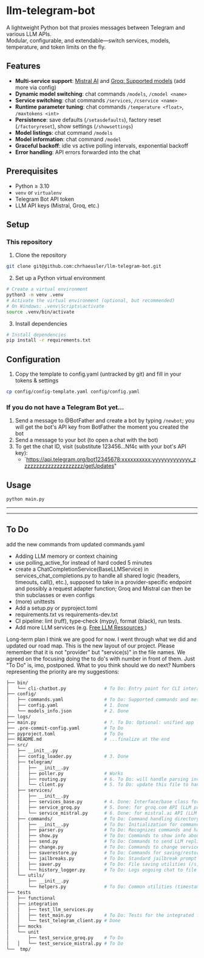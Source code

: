 # llm-telegram-bot

A lightweight Python bot that proxies messages between Telegram and various LLM APIs.  
Modular, configurable, and extendable—switch services, models, temperature, and token limits on the fly.

## Features

- **Multi‑service support**: [Mistral AI](https://docs.mistral.ai/getting-started/models/) and [Groq: Supported models](https://console.groq.com/docs/rate-limits) (add more via config)
- **Dynamic model switching**: chat commands `/models`, `/cmodel <name>`
- **Service switching**: chat commands `/services`, `/cservice <name>`
- **Runtime parameter tuning**: chat commands `/temperature <float>`, `/maxtokens <int>`
- **Persistence**: save defaults (`/setasdefaults`), factory reset (`/factoryreset`), show settings (`/showsettings`)
- **Model listings**: chat command `/models`
- **Model information**: chat command `/model`
- **Graceful backoff**: idle vs active polling intervals, exponential backoff
- **Error handling**: API errors forwarded into the chat

## Prerequisites

- Python ≥ 3.10
- `venv` or `virtualenv`
- Telegram Bot API token
- LLM API keys (Mistral, Groq, etc.)

## Setup

### This repository

1. Clone the repository

```bash
git clone git@github.com:chrhaeusler/llm-telegram-bot.git
```

2. Set up a Python virtual environment

```bash
# Create a virtual environment
python3 -m venv .venv
# Activate the virtual environment (optional, but recommended)
# On Windows: .venv\Scripts\activate
source .venv/bin/activate
```

3. Install dependencies

```bash
# Install dependencies
pip install -r requirements.txt
```

## Configuration

1. Copy the template to config.yaml (untracked by git) and fill in your tokens & settings

```bash
cp config/config-template.yaml config/config.yaml
```

### If you do not have a Telegram Bot yet...

1. Send a message to @BotFather and create a bot by typing `/newbot`; you will get the bot's API key from BotFather the moment you created the bot
2. Send a message to your bot (to open a chat with the bot)
3. To get the chat ID, visit (substitute 123456...Nf4c with your bot's API key):
   - `https://api.telegram.org/bot12345678:xxxxxxxxxx:yyyyyyyyyyyyy_zzzzzzzzzzzzzzzzzzzzz/getUpdates"

## Usage

```bash
python main.py
```

---

---

## To Do

add the new commands from updated commands.yaml

- Adding LLM memory or context chaining
- use polling_active_for instead of hard coded 5 minutes
- create a ChatCompletionService(BaseLLMService) in services_chat_completions.py to handle all shared logic (headers, timeouts, call(), etc.), supposed to take in a provider-specific endpoint and possibly a request adapter function; Groq and Mistral can then be thin subclasses or even configs
- (more) unittests
- Add a setup.py or pyproject.toml
- requirements.txt vs requirements-dev.txt
- CI pipeline: lint (ruff), type‑check (mypy), format (black), run tests.
- Add more LLM services (e.g. [Free LLM Ressources ](https://github.com/cheahjs/free-llm-api-resources))

Long-term plan
I think we are good for now. I went through what we did and updated our road map. This is the new layout of our project. Please remember that it is not "provider" but "service(s)" in the file names. We agreed on the focusing doing the to do's with number in front of them. Just "To Do" is, imo, postponed. What to you think should we do next? Numbers representing the priority are my suggestions:

```bash
├── bin/
│   └── cli-chatbot.py              # To Do: Entry point for CLI interaction
├── config/
│   ├── commands.yaml               # To Do: Supported commands and metadata (later implementation)
│   ├── config.yaml                 # 1. Done
│   └── models_info.json            # 2. Done
├── logs/
├── main.py                         # ?. To Do: Optional: unified app launcher (later, if needed),
├── .pre-commit-config.yaml         # To Do
├── pyproject.toml                  # To Do
├── README.md                       # ...finalize at the end
├── src/
│   ├── __init__.py
│   ├── config_loader.py            # 3. Done
│   ├── telegram/
│   │   ├── __init__.py
│   │   ├── poller.py               # Works
│   │   ├── routing.py              # 6. To Do: will handle parsing incoming messages from Telegram and routing them to the right service (LLM, commands, etc.)
│   │   └── client.py               # 5. To Do: update this file to handle both Telegram messages and LLM interactions
│   ├── services/
│   │   ├── __init__.py
│   │   ├── services_base.py        # 4. Done: Interface/base class for LLM providers
│   │   ├── service_groq.py         # 5. Done: for groq.com API (LLM provider)
│   │   └── service_mistral.py      # 6. Done: for mistral.ai API (LLM provider)
│   ├── commands/                   # To Do: Command handling directory
│   │   ├── __init__.py             # To Do: Initialization for commands module
│   │   ├── parser.py               # To Do: Recognizes commands and handles execution
│   │   ├── show.py                 # To Do: Commands to show info about the current model, services, etc.
│   │   ├── send.py                 # To Do: Commands to send LLM replies or input to file
│   │   ├── change.py               # To Do: Commands to change service, model, parameters, etc.
│   │   ├── saverestore.py          # To Do: Commands for saving/restoring chat history
│   │   └── jailbreaks.py           # To Do: Standard jailbreak prompt logic
│   │   ├── saver.py                # To Do: File saving utilities (/s, /s0, etc.)
│   │   └── history_logger.py       # To Do: Logs ongoing chat to file (if enabled)
│   └── utils/
│       ├── __init__.py
│       └── helpers.py              # To Do: Common utilities (timestamps, formatting, etc.)
├── tests
│   ├── functional
│   ├── integration
│   │   ├── test_llm_services.py
│   │   ├── test_main.py            # To Do: Tests for the integrated functionality (full flow)
│   │   └── test_telegram_client.py # Done
│   ├── mocks
│   └── unit
│       ├── test_service_groq.py    # To Do
│   │   └── test_service_mistral.py # To Do
└──  tmp/
```
